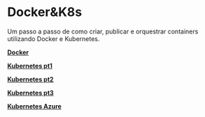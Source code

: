 # Docker&K8s

Um passo a passo de como criar, publicar e orquestrar containers utilizando
Docker e Kubernetes.

[__Docker__](../docs/docker-fundamentals.md)

[__Kubernetes pt1__](k8s-pt1.md)

[__Kubernetes pt2__](k8s-pt2.md)

[__Kubernetes pt3__](k8s-pt3.md)

[__Kubernetes Azure__](k8s-azure.md)



